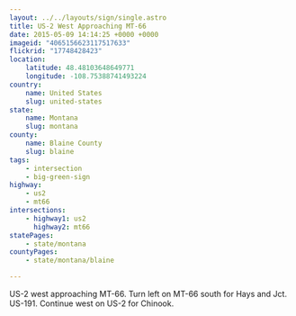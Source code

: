 ```yaml
---
layout: ../../layouts/sign/single.astro
title: US-2 West Approaching MT-66
date: 2015-05-09 14:14:25 +0000 +0000
imageid: "4065156623117517633"
flickrid: "17748428423"
location:
    latitude: 48.48103648649771
    longitude: -108.75388741493224
country:
    name: United States
    slug: united-states
state:
    name: Montana
    slug: montana
county:
    name: Blaine County
    slug: blaine
tags:
    - intersection
    - big-green-sign
highway:
    - us2
    - mt66
intersections:
    - highway1: us2
      highway2: mt66
statePages:
    - state/montana
countyPages:
    - state/montana/blaine

---
```

US-2 west approaching MT-66.  Turn left on MT-66 south for Hays and Jct. US-191.  Continue west on US-2 for Chinook.